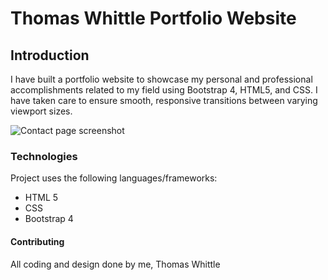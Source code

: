 # Thomas Whittle Portfolio Website


## Introduction
   I have built a portfolio website to showcase my personal and
professional accomplishments related to my field using Bootstrap 4,
HTML5, and CSS. I have taken care to ensure smooth, responsive transitions between varying viewport sizes.

![Contact page screenshot](portfolio-screenshot.png)


### Technologies
Project uses the following languages/frameworks:
* HTML 5
* CSS
* Bootstrap 4

#### Contributing
All coding and design done by me, Thomas Whittle
